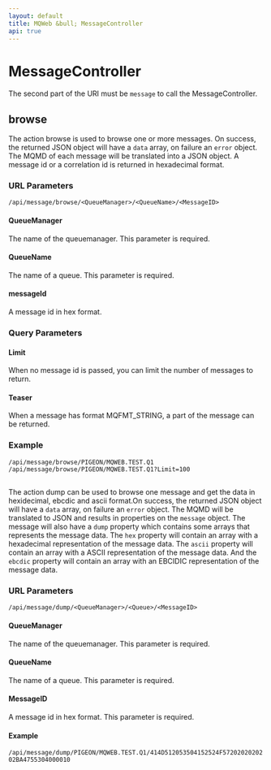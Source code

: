 ```yaml
---
layout: default
title: MQWeb &bull; MessageController
api: true
---
```

MessageController
=================

The second part of the URI must be `message` to call the MessageController.

## <a name="browse"></a>browse
The action browse is used to browse one or more messages. 
On success, the returned JSON object will have a `data` array, on failure an
`error` object. The MQMD of each message will be translated into a JSON object.
A message id or a correlation id is returned in hexadecimal format.

### <a name="browseURL"></a>URL Parameters
`/api/message/browse/<QueueManager>/<QueueName>/<MessageID>`  

#### <a name="browseURLQueueManager"></a>QueueManager
The name of the queuemanager. This parameter is required.

#### <a name="browseURLQueueName"></a>QueueName
The name of a queue. This parameter is required.

#### <a name="browseURLMessageID"></a>messageId
A message id in hex format.

### <a name="browseQuery"></a>Query Parameters

#### <a name="browseLimit"></a>Limit
When no message id is passed, you can limit the number of messages to return.

#### <a name="browseTeaser"></a>Teaser
When a message has format MQFMT_STRING, a part of the message can be returned.

### <a name="browseExample"></a>Example
`/api/message/browse/PIGEON/MQWEB.TEST.Q1`  
`/api/message/browse/PIGEON/MQWEB.TEST.Q1?Limit=100`

## <a name="dump">
The action dump can be used to browse one message and get the data in
hexidecimal, ebcdic and ascii format.On success, the returned JSON object will 
have a `data` array, on failure an  `error` object. The MQMD will be translated 
to JSON and results in properties on the `message` object. The message will also have a
 `dump` property which contains some arrays that represents the message data.
The `hex` property will contain an array with a hexadecimal representation of
the message data. The `ascii` property will contain an array with a ASCII
representation of the message data. And the `ebcdic` property will contain an
array with an EBCIDIC representation of the message data.

### <a name="dumpURL"></a>URL Parameters
`/api/message/dump/<QueueManager>/<Queue>/<MessageID>`  

#### <a name="dumpURL"></a>QueueManager
The name of the queuemanager. This parameter is required.

#### <a name="dumpQueueName"></a>QueueName
The name of a queue. This parameter is required.

#### <a name="dumpMessageID"></a>MessageID
A message id in hex format. This parameter is required.

#### <a name="dumpExample"></a>Example
`/api/message/dump/PIGEON/MQWEB.TEST.Q1/414D512053504152524F5720202020202BA4755304000010`  
